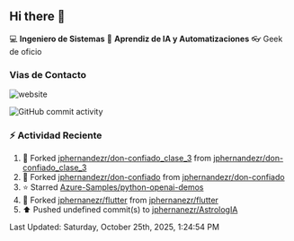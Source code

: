 ## Hi there 👋

:computer: **Ingeniero de Sistemas**
:pencil:  **Aprendiz de IA y Automatizaciones**
:eyeglasses: Geek de oficio


### Vias de Contacto

![website](https://img.shields.io/badge/any_text-you_like-blue)

![GitHub commit activity](https://img.shields.io/github/commit-activity/m/jphernandezr/miPrimerRepo)


### :zap: Actividad Reciente
<!--RECENT_ACTIVITY:start--> 
1. 🔱 Forked [jphernandezr/don-confiado_clase_3](https://github.com/jphernandezr/don-confiado_clase_3) from [jphernandezr/don-confiado_clase_3](https://github.com/jphernandezr/don-confiado_clase_3)<br>
2. 🔱 Forked [jphernandezr/don-confiado](https://github.com/jphernandezr/don-confiado) from [jphernandezr/don-confiado](https://github.com/jphernandezr/don-confiado)<br>
3. ⭐ Starred [Azure-Samples/python-openai-demos](https://github.com/Azure-Samples/python-openai-demos)<br>
4. 🔱 Forked [jphernanezr/flutter](https://github.com/jphernanezr/flutter) from [jphernanezr/flutter](https://github.com/jphernanezr/flutter)<br>
5. ⬆️ Pushed undefined commit(s) to [jphernanezr/AstrologIA](https://github.com/jphernanezr/AstrologIA)<br>
<!--RECENT_ACTIVITY:end-->

<!--RECENT_ACTIVITY:last_update--> 
Last Updated: Saturday, October 25th, 2025, 1:24:54 PM
<!--RECENT_ACTIVITY:last_update_end-->
